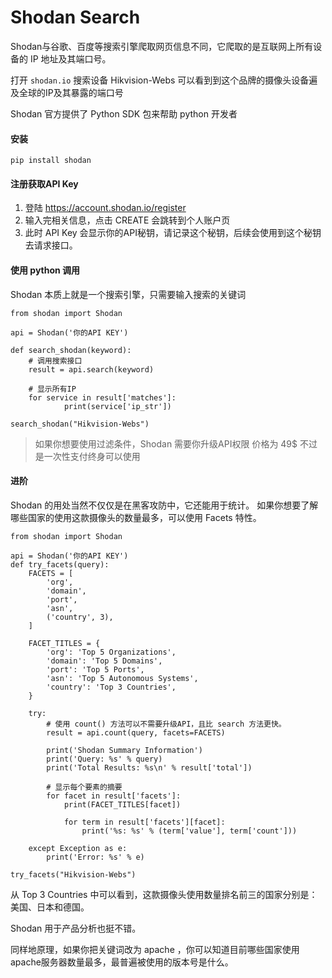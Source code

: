 # Shodan Search

Shodan与谷歌、百度等搜索引擎爬取网页信息不同，它爬取的是互联网上所有设备的 IP 地址及其端口号。

打开 `shodan.io` 搜索设备 Hikvision-Webs 可以看到到这个品牌的摄像头设备遍及全球的IP及其暴露的端口号

Shodan 官方提供了 Python SDK 包来帮助 python 开发者

#### 安装
```
pip install shodan
```

#### 注册获取API Key
1. 登陆 https://account.shodan.io/register
2. 输入完相关信息，点击 CREATE 会跳转到个人账户页
3. 此时 API Key 会显示你的API秘钥，请记录这个秘钥，后续会使用到这个秘钥去请求接口。

#### 使用 python 调用
Shodan 本质上就是一个搜索引擎，只需要输入搜索的关键词
```
from shodan import Shodan

api = Shodan('你的API KEY')

def search_shodan(keyword):
    # 调用搜索接口
    result = api.search(keyword)

    # 显示所有IP
    for service in result['matches']:
            print(service['ip_str'])

search_shodan("Hikvision-Webs")
```
> 如果你想要使用过滤条件，Shodan 需要你升级API权限
> 价格为 49$ 不过是一次性支付终身可以使用


#### 进阶
Shodan 的用处当然不仅仅是在黑客攻防中，它还能用于统计。
如果你想要了解哪些国家的使用这款摄像头的数量最多，可以使用 Facets 特性。
```
from shodan import Shodan

api = Shodan('你的API KEY')
def try_facets(query):
    FACETS = [
        'org',
        'domain',
        'port',
        'asn',
        ('country', 3),
    ]

    FACET_TITLES = {
        'org': 'Top 5 Organizations',
        'domain': 'Top 5 Domains',
        'port': 'Top 5 Ports',
        'asn': 'Top 5 Autonomous Systems',
        'country': 'Top 3 Countries',
    }

    try:
        # 使用 count() 方法可以不需要升级API，且比 search 方法更快。
        result = api.count(query, facets=FACETS)

        print('Shodan Summary Information')
        print('Query: %s' % query)
        print('Total Results: %s\n' % result['total'])

        # 显示每个要素的摘要
        for facet in result['facets']:
            print(FACET_TITLES[facet])

            for term in result['facets'][facet]:
                print('%s: %s' % (term['value'], term['count']))

    except Exception as e:
        print('Error: %s' % e)

try_facets("Hikvision-Webs")
```
从 Top 3 Countries 中可以看到，这款摄像头使用数量排名前三的国家分别是：美国、日本和德国。

Shodan 用于产品分析也挺不错。

同样地原理，如果你把关键词改为 apache ，你可以知道目前哪些国家使用apache服务器数量最多，最普遍被使用的版本号是什么。